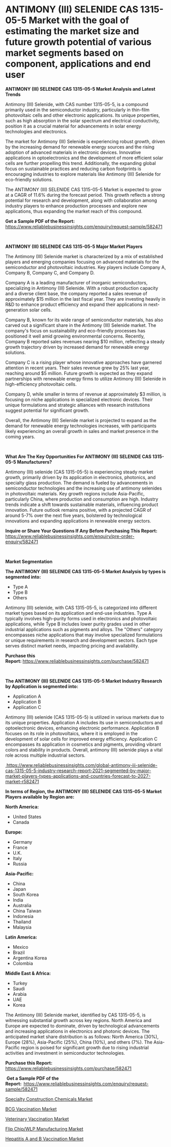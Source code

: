 <p><h1>ANTIMONY (III) SELENIDE CAS 1315-05-5 Market with the goal of estimating the market size and future growth potential of various market segments based on component, applications and end user</h1></p><p><strong>ANTIMONY (III) SELENIDE CAS 1315-05-5 Market Analysis and Latest Trends</strong></p>
<p><p>Antimony (III) Selenide, with CAS number 1315-05-5, is a compound primarily used in the semiconductor industry, particularly in thin-film photovoltaic cells and other electronic applications. Its unique properties, such as high absorption in the solar spectrum and electrical conductivity, position it as a crucial material for advancements in solar energy technologies and electronics.</p><p>The market for Antimony (III) Selenide is experiencing robust growth, driven by the increasing demand for renewable energy sources and the rising adoption of advanced materials in electronic devices. Innovative applications in optoelectronics and the development of more efficient solar cells are further propelling this trend. Additionally, the expanding global focus on sustainable practices and reducing carbon footprints is encouraging industries to explore materials like Antimony (III) Selenide for eco-friendly solutions.</p><p>The ANTIMONY (III) SELENIDE CAS 1315-05-5 Market is expected to grow at a CAGR of 11.6% during the forecast period. This growth reflects a strong potential for research and development, along with collaboration among industry players to enhance production processes and explore new applications, thus expanding the market reach of this compound.</p></p>
<p><strong>Get a Sample PDF of the Report:&nbsp;</strong> <a href="https://www.reliablebusinessinsights.com/enquiry/request-sample/582471?utm_campaign=1873&utm_medium=2&utm_source=Github&utm_content=ia&utm_term=27122024&utm_id=antimony-iii-selenide-cas-1315-05-5">https://www.reliablebusinessinsights.com/enquiry/request-sample/582471</a></p>
<p>&nbsp;</p>
<p><strong>ANTIMONY (III) SELENIDE CAS 1315-05-5 Major Market Players</strong></p>
<p><p>The Antimony (III) Selenide market is characterized by a mix of established players and emerging companies focusing on advanced materials for the semiconductor and photovoltaic industries. Key players include Company A, Company B, Company C, and Company D.</p><p>Company A is a leading manufacturer of inorganic semiconductors, specializing in Antimony (III) Selenide. With a robust production capacity and a diverse client base, the company reported a sales revenue of approximately $15 million in the last fiscal year. They are investing heavily in R&D to enhance product efficiency and expand their applications in next-generation solar cells.</p><p>Company B, known for its wide range of semiconductor materials, has also carved out a significant share in the Antimony (III) Selenide market. The company's focus on sustainability and eco-friendly processes has positioned it well amid growing environmental concerns. Recently, Company B reported sales revenues nearing $10 million, reflecting a steady growth trajectory driven by increased demand for renewable energy solutions.</p><p>Company C is a rising player whose innovative approaches have garnered attention in recent years. Their sales revenue grew by 25% last year, reaching around $5 million. Future growth is expected as they expand partnerships with renewable energy firms to utilize Antimony (III) Selenide in high-efficiency photovoltaic cells.</p><p>Company D, while smaller in terms of revenue at approximately $3 million, is focusing on niche applications in specialized electronic devices. Their unique formulations and strategic alliances with research institutions suggest potential for significant growth.</p><p>Overall, the Antimony (III) Selenide market is projected to expand as the demand for renewable energy technologies increases, with participants likely experiencing an overall growth in sales and market presence in the coming years.</p></p>
<p>&nbsp;</p>
<p><strong>What Are The Key Opportunities For ANTIMONY (III) SELENIDE CAS 1315-05-5 Manufacturers?</strong></p>
<p><p>Antimony (III) selenide (CAS 1315-05-5) is experiencing steady market growth, primarily driven by its application in electronics, photonics, and specialty glass production. The demand is fueled by advancements in semiconductor technologies and the increasing use of antimony selenides in photovoltaic materials. Key growth regions include Asia-Pacific, particularly China, where production and consumption are high. Industry trends indicate a shift towards sustainable materials, influencing product innovation. Future outlook remains positive, with a projected CAGR of around 5-7% over the next five years, bolstered by technological innovations and expanding applications in renewable energy sectors.</p></p>
<p><strong>Inquire or Share Your Questions If Any Before Purchasing This Report:</strong> <a href="https://www.reliablebusinessinsights.com/enquiry/pre-order-enquiry/582471?utm_campaign=1873&utm_medium=2&utm_source=Github&utm_content=ia&utm_term=27122024&utm_id=antimony-iii-selenide-cas-1315-05-5">https://www.reliablebusinessinsights.com/enquiry/pre-order-enquiry/582471</a></p>
<p>&nbsp;</p>
<p><strong>Market Segmentation</strong></p>
<p><strong>The ANTIMONY (III) SELENIDE CAS 1315-05-5 Market Analysis by types is segmented into:</strong></p>
<p><ul><li>Type A</li><li>Type B</li><li>Others</li></ul></p>
<p><p>Antimony (III) selenide, with CAS 1315-05-5, is categorized into different market types based on its application and end-use industries. Type A typically involves high-purity forms used in electronics and photovoltaic applications, while Type B includes lower purity grades used in other industrial applications such as pigments and alloys. The "Others" category encompasses niche applications that may involve specialized formulations or unique requirements in research and development sectors. Each type serves distinct market needs, impacting pricing and availability.</p></p>
<p><strong>Purchase this Report:&nbsp;</strong><a href="https://www.reliablebusinessinsights.com/purchase/582471?utm_campaign=1873&utm_medium=2&utm_source=Github&utm_content=ia&utm_term=27122024&utm_id=antimony-iii-selenide-cas-1315-05-5">https://www.reliablebusinessinsights.com/purchase/582471</a></p>
<p>&nbsp;</p>
<p><strong>The ANTIMONY (III) SELENIDE CAS 1315-05-5 Market Industry Research by Application is segmented into:</strong></p>
<p><ul><li>Application A</li><li>Application B</li><li>Application C</li></ul></p>
<p><p>Antimony (III) selenide (CAS 1315-05-5) is utilized in various markets due to its unique properties. Application A includes its use in semiconductors and optoelectronic devices, enhancing electronic performance. Application B focuses on its role in photovoltaics, where it is employed in the development of solar cells for improved energy efficiency. Application C encompasses its application in cosmetics and pigments, providing vibrant colors and stability in products. Overall, antimony (III) selenide plays a vital role across multiple industrial sectors.</p></p>
<p><a href="https://www.reliablebusinessinsights.com/global-antimony-iii-selenide-cas-1315-05-5-industry-research-report-2021-segmented-by-major-market-players-types-applications-and-countries-forecast-to-2027-market-r582471?utm_campaign=1873&utm_medium=2&utm_source=Github&utm_content=ia&utm_term=27122024&utm_id=antimony-iii-selenide-cas-1315-05-5">&nbsp;https://www.reliablebusinessinsights.com/global-antimony-iii-selenide-cas-1315-05-5-industry-research-report-2021-segmented-by-major-market-players-types-applications-and-countries-forecast-to-2027-market-r582471</a></p>
<p><strong>In terms of Region, the ANTIMONY (III) SELENIDE CAS 1315-05-5 Market Players available by Region are:</strong></p>
<p>
    <p> <strong> North America: </strong>
        <ul>
            <li>United States</li>
            <li>Canada</li>
        </ul>
        </p> 
    <p> <strong> Europe: </strong>
        <ul>
            <li>Germany</li>
            <li>France</li>
            <li>U.K.</li>
            <li>Italy</li>
            <li>Russia</li>
        </ul>
        </p> 
    <p> <strong> Asia-Pacific: </strong>
        <ul>
            <li>China</li>
            <li>Japan</li>
            <li>South Korea</li>
            <li>India</li>
            <li>Australia</li>
            <li>China Taiwan</li>
            <li>Indonesia</li>
            <li>Thailand</li>
            <li>Malaysia</li>
        </ul>
        </p> 
    <p> <strong> Latin America: </strong>
        <ul>
            <li>Mexico</li>
            <li>Brazil</li>
            <li>Argentina Korea</li>
            <li>Colombia</li>
        </ul>
        </p> 
    <p> <strong> Middle East & Africa: </strong>
        <ul>
            <li>Turkey</li>
            <li>Saudi</li>
            <li>Arabia</li>
            <li>UAE</li>
            <li>Korea</li>
        </ul>
    </p>
    </p>
<p><p>The Antimony (III) Selenide market, identified by CAS 1315-05-5, is witnessing substantial growth across key regions. North America and Europe are expected to dominate, driven by technological advancements and increasing applications in electronics and photonic devices. The anticipated market share distribution is as follows: North America (30%), Europe (28%), Asia-Pacific (25%), China (10%), and others (7%). The Asia-Pacific region is poised for significant growth due to rising industrial activities and investment in semiconductor technologies.</p></p>
<p><strong>Purchase this Report: </strong><a href="https://www.reliablebusinessinsights.com/purchase/582471?utm_campaign=1873&utm_medium=2&utm_source=Github&utm_content=ia&utm_term=27122024&utm_id=antimony-iii-selenide-cas-1315-05-5">https://www.reliablebusinessinsights.com/purchase/582471</a></p>
<p>&nbsp;<strong>Get a Sample PDF of the Report:&nbsp;&nbsp;</strong><a href="https://www.reliablebusinessinsights.com/enquiry/request-sample/582471?utm_campaign=1873&utm_medium=2&utm_source=Github&utm_content=ia&utm_term=27122024&utm_id=antimony-iii-selenide-cas-1315-05-5">https://www.reliablebusinessinsights.com/enquiry/request-sample/582471</a></p>
<p><strong></strong></p>
<p><p><a href="https://github.com/stillsfloria19981/Market-Research-Report-List-1/blob/main/specialty-construction-chemicals-market.md?utm_campaign=1873&utm_medium=2&utm_source=Github&utm_content=ia&utm_term=27122024&utm_id=antimony-iii-selenide-cas-1315-05-5">Specialty Construction Chemicals Market</a></p><p><a href="https://www.linkedin.com/pulse/bcg-vaccination-market-analysis-report-provides-future-trend-qef0f?utm_campaign=1873&utm_medium=2&utm_source=Github&utm_content=ia&utm_term=27122024&utm_id=antimony-iii-selenide-cas-1315-05-5">BCG Vaccination Market</a></p><p><a href="https://www.linkedin.com/pulse/examining-veterinary-vaccination-market-manufacturing-segments-swzdf?utm_campaign=1873&utm_medium=2&utm_source=Github&utm_content=ia&utm_term=27122024&utm_id=antimony-iii-selenide-cas-1315-05-5">Veterinary Vaccination Market</a></p><p><a href="https://github.com/triattwood9919/Market-Research-Report-List-1/blob/main/flip-chipwlp-manufacturing-market.md?utm_campaign=1873&utm_medium=2&utm_source=Github&utm_content=ia&utm_term=27122024&utm_id=antimony-iii-selenide-cas-1315-05-5">Flip Chip/WLP Manufacturing Market</a></p><p><a href="https://www.linkedin.com/pulse/upcoming-boom-hepatitis-b-vaccination-market-projections-end-use-ilsrf?utm_campaign=1873&utm_medium=2&utm_source=Github&utm_content=ia&utm_term=27122024&utm_id=antimony-iii-selenide-cas-1315-05-5">Hepatitis A and B Vaccination Market</a></p></p>
